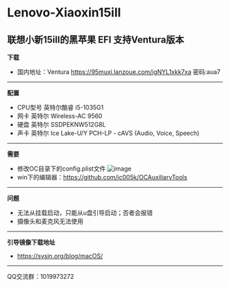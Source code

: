 # Lenovo-Xiaoxin15ill
联想小新15ill的黑苹果 EFI
支持Ventura版本
---
**下载**
* 国内地址：Ventura https://95muxi.lanzoue.com/igNYL1xkk7xa 密码:aua7
---
**配置**
* CPU型号	英特尔酷睿 i5-1035G1
* 网卡	英特尔 Wireless-AC 9560
* 硬盘  英特尔 SSDPEKNW512G8L
* 声卡	英特尔 Ice Lake-U/Y PCH-LP - cAVS (Audio, Voice, Speech)
---
**需要**
* 修改OC目录下的config.plist文件
![image](https://user-images.githubusercontent.com/76270475/222876917-474c49e9-13cc-464e-bb5b-2435cd86b174.png)
* win下的编辑器：https://github.com/ic005k/OCAuxiliaryTools

---
**问题**
* 无法从挂载启动，只能从u盘引导启动；否者会报错
* 摄像头和麦克风无法使用
---
**引导镜像下载地址**
* https://sysin.org/blog/macOS/
---
QQ交流群：1019973272
